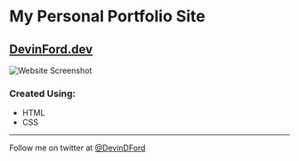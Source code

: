 # My Personal Portfolio Site 
## [DevinFord.dev](https://devinford.dev)
![Website Screenshot](https://i.imgur.com/cmQCcHU.png)
<br>
### Created Using:

- HTML
- CSS

---

Follow me on twitter at [@DevinDFord](https://twitter.com/devindford)
